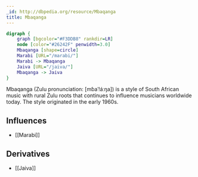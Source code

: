 ```yaml
---
_id: http://dbpedia.org/resource/Mbaqanga
title: Mbaqanga
---
```


```dot
digraph {
	graph [bgcolor="#F3DDB8" rankdir=LR]
	node [color="#26242F" penwidth=3.0]
	Mbaqanga [shape=circle]
	Marabi [URL="/marabi/"]
	Marabi -> Mbaqanga
	Jaiva [URL="/jaiva/"]
	Mbaqanga -> Jaiva
}
```

Mbaqanga (Zulu pronunciation: [mɓaˈǃáːŋa]) is a style of South African music with rural Zulu roots that continues to influence musicians worldwide today. The style originated in the early 1960s.

## Influences

- [[Marabi]]

## Derivatives

- [[Jaiva]]
